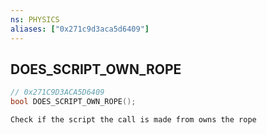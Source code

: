 ```yaml
---
ns: PHYSICS
aliases: ["0x271c9d3aca5d6409"]
---
```

## DOES_SCRIPT_OWN_ROPE

```c
// 0x271C9D3ACA5D6409
bool DOES_SCRIPT_OWN_ROPE();
```

```
Check if the script the call is made from owns the rope
```
